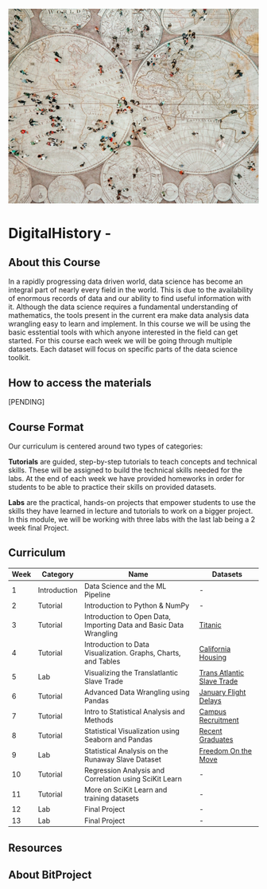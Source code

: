![Cover Image](assets/DigitalHistoryCover.jpg)
# DigitalHistory - 

## About this Course
In a rapidly progressing data driven world, data science has become an integral part of nearly every field in the world. This is due to the availability of enormous records of data and our ability to find useful information with it. Although the data science requires a fundamental understanding of mathematics, the tools present in the current era make data analysis data wrangling easy to learn and implement. In this course we will be using the basic esstential tools with which anyone interested in the field can get started. For this course each week we will be going through multiple datasets. Each dataset will focus on specific parts of the data science toolkit. 

## How to access the materials
[PENDING]

## Course Format
Our curriculum is centered around two types of categories:

**Tutorials** are guided, step-by-step tutorials to teach concepts and technical skills. These will be assigned to build the technical skills needed for the labs. At the end of each week we have provided homeworks in order for students to be able to practice their skills on provided datasets.

**Labs** are the practical, hands-on projects that empower students to use the skills they have learned in lecture and tutorials to work on a bigger project. In this module, we will be working with three labs with the last lab being a 2 week final Project.


## Curriculum
|Week|Category    |Name                                                              |Datasets
|----|------------|------------------------------------------------------------------|----------------------------------------------------------------------------------|
|1   |Introduction|Data Science and the ML Pipeline                                  |-                                                                                 |
|2   |Tutorial    |Introduction to Python & NumPy                                    |-                                                                                 |
|3   |Tutorial    |Introduction to Open Data, Importing Data and Basic Data Wrangling|[Titanic](https://www.kaggle.com/c/titanic/data)                                  |
|4   |Tutorial    |Introduction to Data Visualization. Graphs, Charts, and Tables    |[California Housing](https://www.kaggle.com/camnugent/california-housing-prices)  |         
|5   |Lab         |Visualizing the Translatlantic Slave Trade                        |[Trans Atlantic Slave Trade](https://www.slavevoyages.org/voyage/database)        |
|6   |Tutorial    |Advanced Data Wrangling using Pandas                              |[January Flight Delays](https://www.kaggle.com/divyansh22/flight-delay-prediction)|
|7   |Tutorial    |Intro to Statistical Analysis and Methods                         |[Campus Recruitment](https://www.kaggle.com/benroshan/factors-affecting-campus-placement)                                                                                  |
|8   |Tutorial    |Statistical Visualization using Seaborn and Pandas                |[Recent Graduates](https://github.com/ShayanRiyaz/data/blob/master/college-majors/recent-grads.csv)                             |
|9   |Lab         |Statistical Analysis on the Runaway Slave Dataset                 |[Freedom On the Move](https://freedomonthemove.org/)                              |
|10  |Tutorial    |Regression Analysis and Correlation using SciKit Learn            |-                                                                                 |
|11  |Tutorial    |More on SciKit Learn and training datasets                        |-                                                                                 |
|12  |Lab         |Final Project                                                     |-                                                                                 |
|13  |Lab         |Final Project                                                     |-                                                                                 |
 


## Resources




## About BitProject


